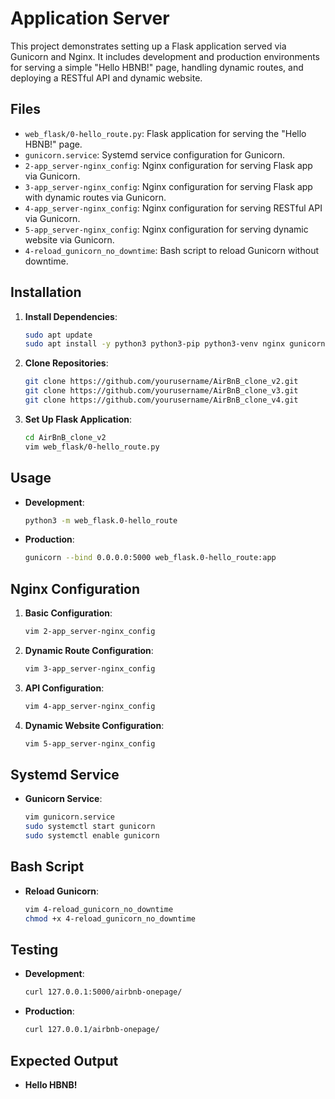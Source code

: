 # Application Server

This project demonstrates setting up a Flask application served via Gunicorn and Nginx. It includes development and production environments for serving a simple "Hello HBNB!" page, handling dynamic routes, and deploying a RESTful API and dynamic website.

## Files

- `web_flask/0-hello_route.py`: Flask application for serving the "Hello HBNB!" page.
- `gunicorn.service`: Systemd service configuration for Gunicorn.
- `2-app_server-nginx_config`: Nginx configuration for serving Flask app via Gunicorn.
- `3-app_server-nginx_config`: Nginx configuration for serving Flask app with dynamic routes via Gunicorn.
- `4-app_server-nginx_config`: Nginx configuration for serving RESTful API via Gunicorn.
- `5-app_server-nginx_config`: Nginx configuration for serving dynamic website via Gunicorn.
- `4-reload_gunicorn_no_downtime`: Bash script to reload Gunicorn without downtime.

## Installation

1. **Install Dependencies**:
    ```sh
    sudo apt update
    sudo apt install -y python3 python3-pip python3-venv nginx gunicorn tmux
    ```

2. **Clone Repositories**:
    ```sh
    git clone https://github.com/yourusername/AirBnB_clone_v2.git
    git clone https://github.com/yourusername/AirBnB_clone_v3.git
    git clone https://github.com/yourusername/AirBnB_clone_v4.git
    ```

3. **Set Up Flask Application**:
    ```sh
    cd AirBnB_clone_v2
    vim web_flask/0-hello_route.py
    ```

## Usage

- **Development**:
    ```sh
    python3 -m web_flask.0-hello_route
    ```

- **Production**:
    ```sh
    gunicorn --bind 0.0.0.0:5000 web_flask.0-hello_route:app
    ```

## Nginx Configuration

1. **Basic Configuration**:
    ```sh
    vim 2-app_server-nginx_config
    ```

2. **Dynamic Route Configuration**:
    ```sh
    vim 3-app_server-nginx_config
    ```

3. **API Configuration**:
    ```sh
    vim 4-app_server-nginx_config
    ```

4. **Dynamic Website Configuration**:
    ```sh
    vim 5-app_server-nginx_config
    ```

## Systemd Service

- **Gunicorn Service**:
    ```sh
    vim gunicorn.service
    sudo systemctl start gunicorn
    sudo systemctl enable gunicorn
    ```

## Bash Script

- **Reload Gunicorn**:
    ```sh
    vim 4-reload_gunicorn_no_downtime
    chmod +x 4-reload_gunicorn_no_downtime
    ```

## Testing

- **Development**:
    ```sh
    curl 127.0.0.1:5000/airbnb-onepage/
    ```

- **Production**:
    ```sh
    curl 127.0.0.1/airbnb-onepage/
    ```

## Expected Output

- **Hello HBNB!**

